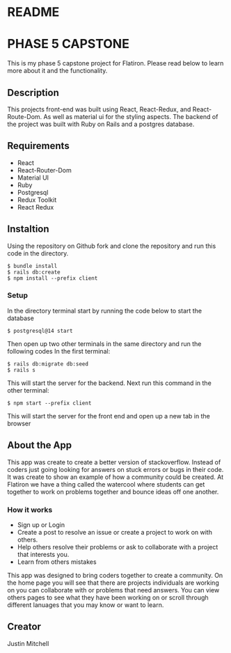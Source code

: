 # README

# PHASE 5 CAPSTONE 

This is my phase 5 capstone project for Flatiron. Please read below to learn more about it and the functionality.

## Description

This projects front-end was built using React, React-Redux, and React-Route-Dom. As well as material ui for the styling aspects. 
The backend of the project was built with Ruby on Rails and a postgres database. 

## Requirements 

* React 
* React-Router-Dom 
* Material UI
* Ruby 
* Postgresql
* Redux Toolkit 
* React Redux 

## Instaltion 

Using the repository on Github fork and clone the repository and run this code in the directory. 

```
$ bundle install 
$ rails db:create 
$ npm install --prefix client 

```

### Setup 

In the directory terminal start by running the code below to start the database 

```
$ postgresql@14 start 

```
Then open up two other terminals in the same directory and run the following codes 
In the first terminal:
```
$ rails db:migrate db:seed
$ rails s

```
This will start the server for the backend. 
Next run this command in the other terminal:

``` 
$ npm start --prefix client 

```
This will start the server for the front end and open up a new tab in the browser


## About the App 

This app was create to create a better version of stackoverflow. 
Instead of coders just going looking for answers on stuck errors or bugs in their code. 
It was create to show an example of how a community could be created. 
At Flatiron we have a thing called the watercool where students can get together to work on problems together and bounce ideas off one another. 

### How it works 

* Sign up or Login 
* Create a post to resolve an issue or create a project to work on with others. 
* Help others resolve their problems or ask to collaborate with a project that interests you. 
* Learn from others mistakes 

This app was designed to bring coders together to create a community. 
On the home page you will see that there are projects individuals are working on you can collaborate with or problems that need answers. 
You can view others pages to see what they have been working on or scroll through different lanuages that you may know or want to learn. 

## Creator 

Justin Mitchell 
